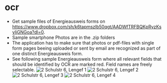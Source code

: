 # ocr
- Get sample files of Energieausweis forms on https://www.dropbox.com/sh/k6tapmszlb50qgt/AADWfTRFBQKpRyzKsyljGNGoa?dl=0.
- Sample smartphone Photos are in the .zip folders 
- The application has to make sure that photos or pdf-files with single form pages beeing uploaded or sent by email are recognized as part of one distinct Energieausweis form.
- See following sample Energieausweis form where all relevant fields that should be identified by OCR are marked red. Field names are freely selectable.
![2 Schulstr  6, Lengef 1](https://github.com/xbln/ocr/assets/27554937/dc481443-fc2e-4465-957f-a56076efea12)
![2 Schulstr  6, Lengef 2](https://github.com/xbln/ocr/assets/27554937/a46c89ef-60e9-4866-bffe-48693a7138ce)
![2 Schulstr  6, Lengef 3](https://github.com/xbln/ocr/assets/27554937/6687639e-4dc9-4e78-b099-aa9c2f61e71f)
![2 Schulstr  6, Lengef 4](https://github.com/xbln/ocr/assets/27554937/bba8479a-9b0d-4af8-8b98-973f351863f8)
